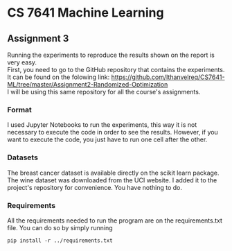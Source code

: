 # CS 7641 Machine Learning
## Assignment 3
Running the experiments to reproduce the results shown on the report is very easy.   
First, you need to go to the GitHub repository that contains the experiments. It can 
be found on the folowing link: https://github.com/Ithanvelreq/CS7641-ML/tree/master/Assignment2-Randomized-Optimization  
I will be using this same repository for all the course's assignments.
### Format
I used Jupyter Notebooks to run the experiments, this way it is not necessary to execute 
the code in order to see the results. However, if you want to execute the code, you just have to run one cell after the 
other.
### Datasets
The breast cancer dataset is available directly on the scikit learn package.  
The wine dataset was downloaded from the UCI website. I added it to the project's repository for convenience. 
You have nothing to do.
### Requirements
All the requirements needed to run the program are on the requirements.txt file. You can do so by simply running
```shell
pip install -r ../requirements.txt
```